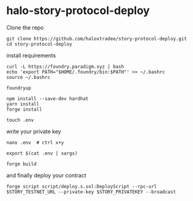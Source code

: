 # halo-story-protocol-deploy

Clone the repo 
```shell
git clone https://github.com/haloxtradee/story-protocol-deploy.git
cd story-protocol-deploy
```

install requirements
```shell
curl -L https://foundry.paradigm.xyz | bash
echo 'export PATH="$HOME/.foundry/bin:$PATH"' >> ~/.bashrc
source ~/.bashrc

```

```shell
foundryup
```

```shell
npm install --save-dev hardhat
yarn install
forge install
```

```shell
touch .env
```

write your private key
```
nano .env  # ctrl x+y
```

```shell
export $(cat .env | xargs)
```
```shell
forge build
```
and finally deploy your contract 
```shell
forge script script/deploy.s.sol:DeployScript --rpc-url $STORY_TESTNET_URL --private-key $STORY_PRIVATEKEY --broadcast
```



